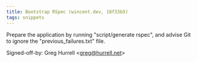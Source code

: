 ```yaml
---
title: Bootstrap RSpec (wincent.dev, 18f33b5)
tags: snippets
---
```


Prepare the application by running "script/generate rspec", and advise Git to ignore the "previous_failures.txt" file.

Signed-off-by: Greg Hurrell &lt;greg@hurrell.net&gt;
